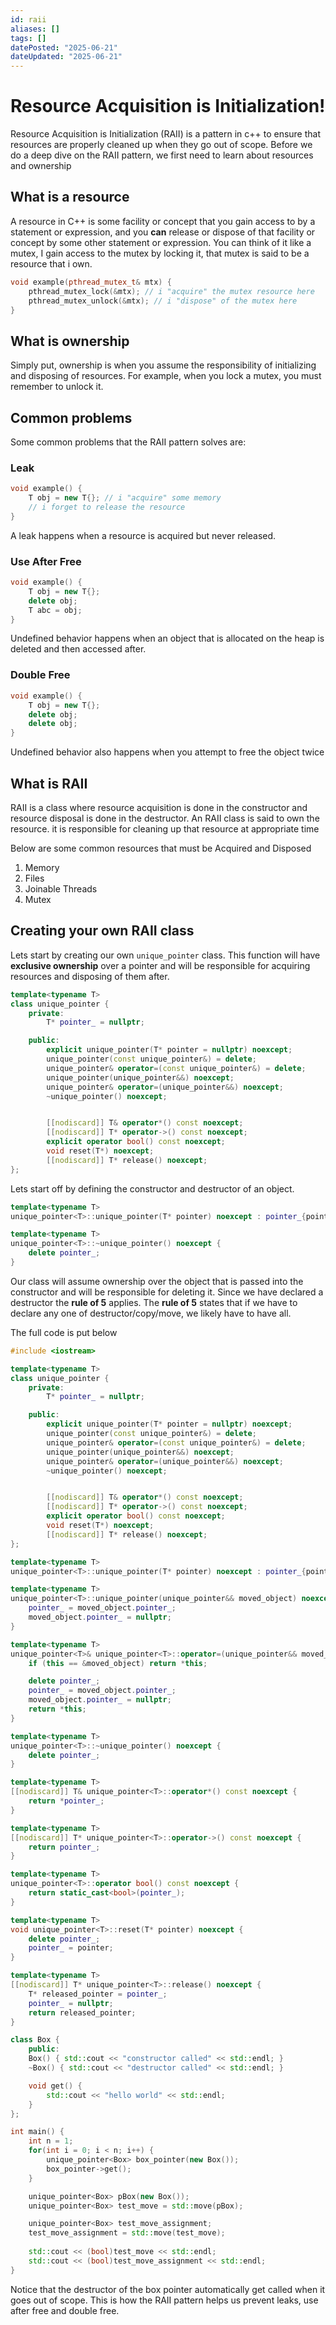 ```yaml
---
id: raii
aliases: []
tags: []
datePosted: "2025-06-21"
dateUpdated: "2025-06-21"
---
```


# Resource Acquisition is Initialization!

Resource Acquisition is Initialization (RAII) is a pattern in c++ to ensure that resources are properly cleaned up when they go out of scope. Before we do a deep dive on the RAII pattern, we first need to learn about resources and ownership
## What is a resource
A resource in C++ is some facility or concept that you gain access to by a statement or expression, and you **can** release or dispose of that facility or concept by some other statement or expression. You can think of it like a mutex, I gain access to the mutex by locking it, that mutex is said to be a resource that i own.

```cpp
void example(pthread_mutex_t& mtx) {
	pthread_mutex_lock(&mtx); // i "acquire" the mutex resource here
	pthread_mutex_unlock(&mtx); // i "dispose" of the mutex here
}
```

## What is ownership
Simply put, ownership is when you assume the responsibility of initializing and disposing of resources. For example, when you lock a mutex, you must remember to unlock it.
## Common problems
Some common problems that the RAII pattern solves are:
### Leak
```cpp
void example() {
	T obj = new T{}; // i "acquire" some memory
	// i forget to release the resource
}
```
A leak happens when a resource is acquired but never released.

### Use After Free
```cpp
void example() {
	T obj = new T{};
	delete obj;
	T abc = obj;
}
```
Undefined behavior happens when an object that is allocated on the heap is deleted and then accessed after.

### Double Free
```cpp
void example() {
	T obj = new T{};
	delete obj;
	delete obj;
}
```
Undefined behavior also happens when you attempt to free the object twice
## What is RAII
RAII is a class where resource acquisition is done in the constructor and resource disposal is done in the destructor. An RAII class is said to own the resource. it is responsible for cleaning up that resource at appropriate time

Below are some common resources that must be Acquired and Disposed

1. Memory
2. Files
3. Joinable Threads
4. Mutex

## Creating your own RAII class
Lets start by creating our own `unique_pointer` class. This function will have **exclusive ownership** over a pointer and will be responsible for acquiring resources and disposing of them after.

```cpp
template<typename T>
class unique_pointer {
    private:
        T* pointer_ = nullptr;

    public:
        explicit unique_pointer(T* pointer = nullptr) noexcept;
        unique_pointer(const unique_pointer&) = delete;
        unique_pointer& operator=(const unique_pointer&) = delete;
        unique_pointer(unique_pointer&&) noexcept;
        unique_pointer& operator=(unique_pointer&&) noexcept;
        ~unique_pointer() noexcept;


        [[nodiscard]] T& operator*() const noexcept; 
        [[nodiscard]] T* operator->() const noexcept;
        explicit operator bool() const noexcept;
        void reset(T*) noexcept;
        [[nodiscard]] T* release() noexcept;
};
```
Lets start off by defining the constructor and destructor of an object.
```cpp
template<typename T>
unique_pointer<T>::unique_pointer(T* pointer) noexcept : pointer_{pointer} {}

template<typename T>
unique_pointer<T>::~unique_pointer() noexcept {
    delete pointer_;
}
```
Our class will assume ownership over the object that is passed into the constructor and will be responsible for deleting it. Since we have declared a destructor the **rule of 5** applies. The **rule of 5** states that if we have to declare any one of destructor/copy/move, we likely have to have all.

The full code is put below
```cpp
#include <iostream>

template<typename T>
class unique_pointer {
    private:
        T* pointer_ = nullptr;

    public:
        explicit unique_pointer(T* pointer = nullptr) noexcept;
        unique_pointer(const unique_pointer&) = delete;
        unique_pointer& operator=(const unique_pointer&) = delete;
        unique_pointer(unique_pointer&&) noexcept;
        unique_pointer& operator=(unique_pointer&&) noexcept;
        ~unique_pointer() noexcept;


        [[nodiscard]] T& operator*() const noexcept; 
        [[nodiscard]] T* operator->() const noexcept;
        explicit operator bool() const noexcept;
        void reset(T*) noexcept;
        [[nodiscard]] T* release() noexcept;
};

template<typename T>
unique_pointer<T>::unique_pointer(T* pointer) noexcept : pointer_{pointer} {}

template<typename T>
unique_pointer<T>::unique_pointer(unique_pointer&& moved_object) noexcept {
    pointer_ = moved_object.pointer_;
    moved_object.pointer_ = nullptr;
}

template<typename T>
unique_pointer<T>& unique_pointer<T>::operator=(unique_pointer&& moved_object) noexcept {
    if (this == &moved_object) return *this;

    delete pointer_;
    pointer_ = moved_object.pointer_;
    moved_object.pointer_ = nullptr;
    return *this;
}

template<typename T>
unique_pointer<T>::~unique_pointer() noexcept {
    delete pointer_;
}

template<typename T>
[[nodiscard]] T& unique_pointer<T>::operator*() const noexcept {
    return *pointer_;
}

template<typename T>
[[nodiscard]] T* unique_pointer<T>::operator->() const noexcept {
    return pointer_;
}

template<typename T>
unique_pointer<T>::operator bool() const noexcept {
    return static_cast<bool>(pointer_);
}

template<typename T>
void unique_pointer<T>::reset(T* pointer) noexcept {
    delete pointer_;
    pointer_ = pointer;
}

template<typename T>
[[nodiscard]] T* unique_pointer<T>::release() noexcept {
    T* released_pointer = pointer_;
    pointer_ = nullptr;
    return released_pointer;
}

class Box {
    public:
    Box() { std::cout << "constructor called" << std::endl; }
    ~Box() { std::cout << "destructor called" << std::endl; }

    void get() {
        std::cout << "hello world" << std::endl;
    }
};

int main() {
    int n = 1;
    for(int i = 0; i < n; i++) {
        unique_pointer<Box> box_pointer(new Box());
        box_pointer->get();
    }

    unique_pointer<Box> pBox(new Box());
    unique_pointer<Box> test_move = std::move(pBox);

    unique_pointer<Box> test_move_assignment;
    test_move_assignment = std::move(test_move);
    
    std::cout << (bool)test_move << std::endl;
    std::cout << (bool)test_move_assignment << std::endl;
}
```
Notice that the destructor of the box pointer automatically get called when it goes out of scope. This is how the RAII pattern helps us prevent leaks, use after free and double free.
